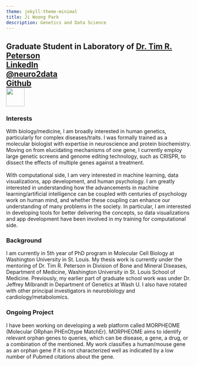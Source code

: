 ```yaml
---
theme: jekyll-theme-minimal
title: Ji Woong Park
description: Genetics and Data Science
---
```

Graduate Student in Laboratory of [Dr. Tim R. Peterson](http://petersonlab.wustl.edu/)<br>
[LinkedIn](https://www.linkedin.com/in/ji-woong-park-662b6919) <br>
[@neuro2data](https://twitter.com/neuro2data) <br>
[Github](https://github.com/jiwpark00) <br>
<img src="https://pbs.twimg.com/profile_images/722199568897744896/WlVuMssM_400x400.jpg" height="50" width="50"> <br>
---


### Interests
With biology/medicine, I am broadly interested in human genetics, particularly for complex diseases/traits. I was formally trained as a molecular biologist with expertise in neuroscience and protein biochemistry. Moving on from elucidating mechanisms of one gene, I currently employ large genetic screens and genome editing technology, such as CRISPR, to dissect the effects of multiple genes against a treatment.
<br><br>
With computational side, I am very interested in machine learning, data visualizations, app development, and human psychology. I am greatly interested in understanding how the advancements in machine learning/artificial intelligence can be coupled with centuries of psychology work on human mind, and whether these coupling can enhance our understanding of many problems in the society. In particular, I am interested in developing tools for better delivering the concepts, so data visualizations and app development have been involved in my training for computational side.

### Background
I am currently in 5th year of PhD program in Molecular Cell Biology at Washington University in St. Louis. My thesis work is currently under the mentoring of Dr. Tim R. Peterson in Division of Bone and Mineral Diseases, Department of Medicine, Washington University in St. Louis School of Medicine. Previously, my earlier part of graduate school work was under Dr. Jeffrey Milbrandt in Department of Genetics at Wash U. I also have rotated with other principal investigators in neurobiology and cardiology/metabolomics.

### Ongoing Project
I have been working on developing a web platform called MORPHEOME (Molecular ORphan PHEnOtype MatchEr). MORPHEOME aims to identify relevant orphan genes to queries, which can be disease, a gene, a drug, or a combination of the mentioned. My work classifies a human/mouse gene as an orphan gene if it is not characterized well as indicated by a low number of Pubmed citations about the gene.
